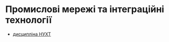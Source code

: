 # Промислові мережі та інтеграційні технології

- [дисципліна НУХТ](https://github.com/pupenasan/fieldbus)